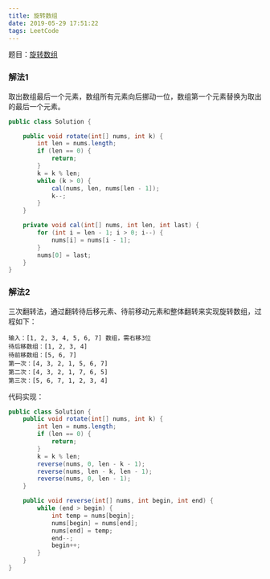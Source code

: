```yaml
---
title: 旋转数组
date: 2019-05-29 17:51:22
tags: LeetCode
---
```


题目：[旋转数组](https://leetcode-cn.com/problems/rotate-array/)

### 解法1

取出数组最后一个元素，数组所有元素向后挪动一位，数组第一个元素替换为取出的最后一个元素。

```java
public class Solution {

    public void rotate(int[] nums, int k) {
        int len = nums.length;
        if (len == 0) {
            return;
        }
        k = k % len;
        while (k > 0) {
            cal(nums, len, nums[len - 1]);
            k--;
        }
    }

    private void cal(int[] nums, int len, int last) {
        for (int i = len - 1; i > 0; i--) {
            nums[i] = nums[i - 1];
        }
        nums[0] = last;
    }
}
```



### 解法2

三次翻转法，通过翻转待后移元素、待前移动元素和整体翻转来实现旋转数组，过程如下：

```
输入：[1, 2, 3, 4, 5, 6, 7] 数组，需右移3位
待后移数组：[1, 2, 3, 4]
待前移数组：[5, 6, 7]
第一次：[4, 3, 2, 1, 5, 6, 7]
第二次：[4, 3, 2, 1, 7, 6, 5]
第三次：[5, 6, 7, 1, 2, 3, 4]
```

代码实现：

```java
public class Solution {
    public void rotate(int[] nums, int k) {
        int len = nums.length;
        if (len == 0) {
            return;
        }
        k = k % len;
        reverse(nums, 0, len - k - 1);
        reverse(nums, len - k, len - 1);
        reverse(nums, 0, len - 1);
    }

    public void reverse(int[] nums, int begin, int end) {
        while (end > begin) {
            int temp = nums[begin];
            nums[begin] = nums[end];
            nums[end] = temp;
            end--;
            begin++;
        }
    }
}
```

